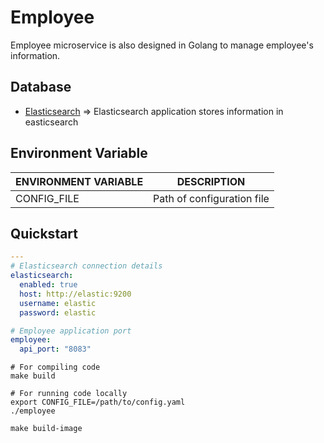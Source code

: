 # Employee

Employee microservice is also designed in Golang to manage employee's information.

## Database

- [Elasticsearch](../elasticsearch) => Elasticsearch application stores information in easticsearch

## Environment Variable

|**ENVIRONMENT VARIABLE**|**DESCRIPTION**|
|------------------------|---------------|
| CONFIG_FILE | Path of configuration file |

## Quickstart

```yaml
---
# Elasticsearch connection details
elasticsearch:
  enabled: true
  host: http://elastic:9200
  username: elastic
  password: elastic

# Employee application port
employee:
  api_port: "8083"
```

```shell
# For compiling code
make build
```

```shell
# For running code locally
export CONFIG_FILE=/path/to/config.yaml
./employee
```

```shell
make build-image
```
